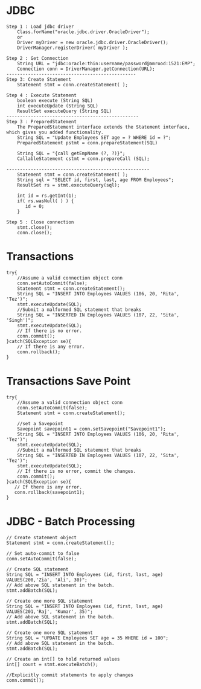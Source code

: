 # JDBC 
	Step 1 : Load jdbc driver
		Class.forName("oracle.jdbc.driver.OracleDriver");
		or 
		Driver myDriver = new oracle.jdbc.driver.OracleDriver();
		DriverManager.registerDriver( myDriver );
		
	Step 2 : Get Connection 
		String URL = "jdbc:oracle:thin:username/password@amrood:1521:EMP";
		Connection conn = DriverManager.getConnection(URL);
	------------------------------------------------
	Step 3: Create Statement
		Statement stmt = conn.createStatement( );
	
	Step 4 : Execute Statement 
		boolean execute (String SQL)
		int executeUpdate (String SQL)
		ResultSet executeQuery (String SQL)
	-------------------------------------------------
	Step 3 : PreparedStatement 
		The PreparedStatement interface extends the Statement interface, which gives you added functionality.
		String SQL = "Update Employees SET age = ? WHERE id = ?";	
		PreparedStatement pstmt = conn.prepareStatement(SQL)

		String SQL = "{call getEmpName (?, ?)}";
   		CallableStatement cstmt = conn.prepareCall (SQL);
	
	-----------------------------------------------------
		Statement stmt = conn.createStatement( );
		String sql = "SELECT id, first, last, age FROM Employees";
		ResultSet rs = stmt.executeQuery(sql);

		int id = rs.getInt(1);
		if( rs.wasNull( ) ) {
		   id = 0;
		}
	
	Step 5 : Close connection
		stmt.close();
		conn.close();

# Transactions

	try{
		//Assume a valid connection object conn
		conn.setAutoCommit(false);
		Statement stmt = conn.createStatement();
		String SQL = "INSERT INTO Employees VALUES (106, 20, 'Rita', 'Tez')";
		stmt.executeUpdate(SQL);  
		//Submit a malformed SQL statement that breaks
		String SQL = "INSERTED IN Employees VALUES (107, 22, 'Sita', 'Singh')";
		stmt.executeUpdate(SQL);
		// If there is no error.
		conn.commit();
	}catch(SQLException se){
		// If there is any error.
		conn.rollback();
	}
	
# Transactions Save Point
	try{
		//Assume a valid connection object conn
		conn.setAutoCommit(false);
		Statement stmt = conn.createStatement();

		//set a Savepoint
		Savepoint savepoint1 = conn.setSavepoint("Savepoint1");
		String SQL = "INSERT INTO Employees VALUES (106, 20, 'Rita', 'Tez')";
		stmt.executeUpdate(SQL);  
		//Submit a malformed SQL statement that breaks
		String SQL = "INSERTED IN Employees VALUES (107, 22, 'Sita', 'Tez')";
		stmt.executeUpdate(SQL);
		// If there is no error, commit the changes.
		conn.commit();
	}catch(SQLException se){
	   // If there is any error.
	   conn.rollback(savepoint1);
	}
	
# JDBC - Batch Processing
	
	// Create statement object
	Statement stmt = conn.createStatement();

	// Set auto-commit to false
	conn.setAutoCommit(false);

	// Create SQL statement
	String SQL = "INSERT INTO Employees (id, first, last, age) VALUES(200,'Zia', 'Ali', 30)";
	// Add above SQL statement in the batch.
	stmt.addBatch(SQL);

	// Create one more SQL statement
	String SQL = "INSERT INTO Employees (id, first, last, age) VALUES(201,'Raj', 'Kumar', 35)";
	// Add above SQL statement in the batch.
	stmt.addBatch(SQL);

	// Create one more SQL statement
	String SQL = "UPDATE Employees SET age = 35 WHERE id = 100";
	// Add above SQL statement in the batch.
	stmt.addBatch(SQL);

	// Create an int[] to hold returned values
	int[] count = stmt.executeBatch();

	//Explicitly commit statements to apply changes
	conn.commit();
	